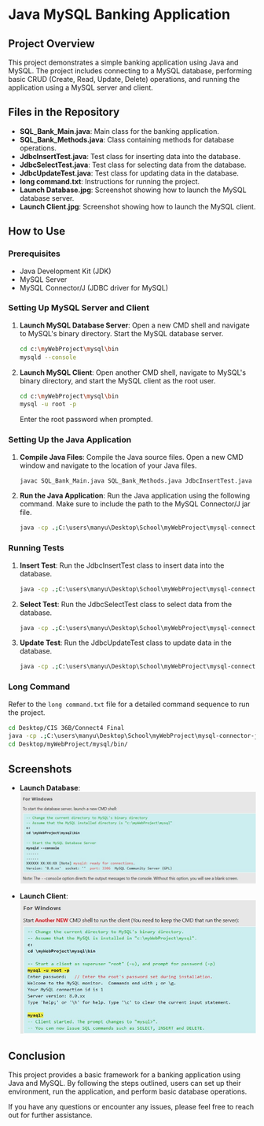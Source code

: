 # Java MySQL Banking Application

## Project Overview
This project demonstrates a simple banking application using Java and MySQL. The project includes connecting to a MySQL database, performing basic CRUD (Create, Read, Update, Delete) operations, and running the application using a MySQL server and client.

## Files in the Repository
- **SQL_Bank_Main.java**: Main class for the banking application.
- **SQL_Bank_Methods.java**: Class containing methods for database operations.
- **JdbcInsertTest.java**: Test class for inserting data into the database.
- **JdbcSelectTest.java**: Test class for selecting data from the database.
- **JdbcUpdateTest.java**: Test class for updating data in the database.
- **long command.txt**: Instructions for running the project.
- **Launch Database.jpg**: Screenshot showing how to launch the MySQL database server.
- **Launch Client.jpg**: Screenshot showing how to launch the MySQL client.

## How to Use

### Prerequisites
- Java Development Kit (JDK)
- MySQL Server
- MySQL Connector/J (JDBC driver for MySQL)

### Setting Up MySQL Server and Client

1. **Launch MySQL Database Server**:
   Open a new CMD shell and navigate to MySQL's binary directory. Start the MySQL database server.
   ```sh
   cd c:\myWebProject\mysql\bin
   mysqld --console
   ```

2. **Launch MySQL Client**:
   Open another CMD shell, navigate to MySQL's binary directory, and start the MySQL client as the root user.
   ```sh
   cd c:\myWebProject\mysql\bin
   mysql -u root -p
   ```
   Enter the root password when prompted.

### Setting Up the Java Application

1. **Compile Java Files**:
   Compile the Java source files. Open a new CMD window and navigate to the location of your Java files.
   ```sh
   javac SQL_Bank_Main.java SQL_Bank_Methods.java JdbcInsertTest.java JdbcSelectTest.java JdbcUpdateTest.java
   ```

2. **Run the Java Application**:
   Run the Java application using the following command. Make sure to include the path to the MySQL Connector/J jar file.
   ```sh
   java -cp .;C:\users\manyu\Desktop\School\myWebProject\mysql-connector-java-8.0.28\mysql-connector-java-8.0.28.jar SQL_Bank_Main
   ```

### Running Tests

1. **Insert Test**:
   Run the JdbcInsertTest class to insert data into the database.
   ```sh
   java -cp .;C:\users\manyu\Desktop\School\myWebProject\mysql-connector-java-8.0.28\mysql-connector-java-8.0.28.jar JdbcInsertTest
   ```

2. **Select Test**:
   Run the JdbcSelectTest class to select data from the database.
   ```sh
   java -cp .;C:\users\manyu\Desktop\School\myWebProject\mysql-connector-java-8.0.28\mysql-connector-java-8.0.28.jar JdbcSelectTest
   ```

3. **Update Test**:
   Run the JdbcUpdateTest class to update data in the database.
   ```sh
   java -cp .;C:\users\manyu\Desktop\School\myWebProject\mysql-connector-java-8.0.28\mysql-connector-java-8.0.28.jar JdbcUpdateTest
   ```

### Long Command
Refer to the `long command.txt` file for a detailed command sequence to run the project.

```sh
cd Desktop/CIS 36B/Connect4 Final
java -cp .;C:\users\manyu\Desktop\School\myWebProject\mysql-connector-java-8.0.28\mysql-connector-java-8.0.28.jar Connect4
cd Desktop/myWebProject/mysql/bin/
```

## Screenshots
- **Launch Database**:
  ![Launch Database](Launch%20Database.jpg)

- **Launch Client**:
  ![Launch Client](Launch%20Client.jpg)

## Conclusion
This project provides a basic framework for a banking application using Java and MySQL. By following the steps outlined, users can set up their environment, run the application, and perform basic database operations.

If you have any questions or encounter any issues, please feel free to reach out for further assistance.